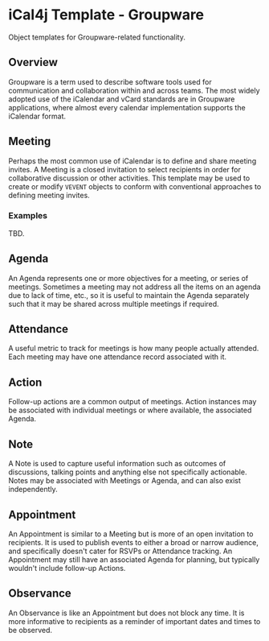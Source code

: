 # iCal4j Template - Groupware

Object templates for Groupware-related functionality.

## Overview

Groupware is a term used to describe software tools used for communication and collaboration within and across teams.
The most widely adopted use of the iCalendar and vCard standards are in Groupware applications, where almost every
calendar implementation supports the iCalendar format.

## Meeting

Perhaps the most common use of iCalendar is to define and share meeting invites. A Meeting is a closed invitation to
select recipients in order for collaborative discussion or other activities. This template may be used to create
or modify `VEVENT` objects to conform with conventional approaches to defining meeting invites.

### Examples

TBD.

## Agenda

An Agenda represents one or more objectives for a meeting, or series of meetings. Sometimes a meeting may not
address all the items on an agenda due to lack of time, etc., so it is useful to maintain the Agenda separately
such that it may be shared across multiple meetings if required.

## Attendance

A useful metric to track for meetings is how many people actually attended. Each meeting may have one attendance
record associated with it.

## Action

Follow-up actions are a common output of meetings. Action instances may be associated with individual meetings or
where available, the associated Agenda.

## Note

A Note is used to capture useful information such as outcomes of discussions, talking points and anything else
not specifically actionable. Notes may be associated with Meetings or Agenda, and can also exist independently.

## Appointment

An Appointment is similar to a Meeting but is more of an open invitation to recipients. It is used to publish
events to either a broad or narrow audience, and specifically doesn't cater for RSVPs or Attendance tracking.
An Appointment may still have an associated Agenda for planning, but typically wouldn't include follow-up Actions.

## Observance

An Observance is like an Appointment but does not block any time. It is more informative to recipients as a reminder
of important dates and times to be observed.
